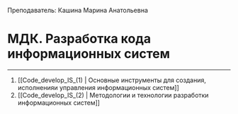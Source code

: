 Преподаватель: Кашина Марина Анатольевна
# МДК. Разработка кода информационных систем
---
1. [[Code_develop_IS_(1) | Основные инструменты для создания, исполненияи управления информационных систем]]
2. [[Code_develop_IS_(2) | Методологии и технологии разработки информационных систем]]